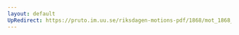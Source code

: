 ```yaml
---
layout: default
UpRedirect: https://pruto.im.uu.se/riksdagen-motions-pdf/1868/mot_1868__ak__309.pdf
---
```

